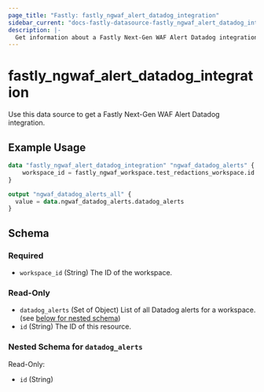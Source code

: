 ```yaml
---
page_title: "Fastly: fastly_ngwaf_alert_datadog_integration"
sidebar_current: "docs-fastly-datasource-fastly_ngwaf_alert_datadog_integration"
description: |-
  Get information about a Fastly Next-Gen WAF Alert Datadog integration for a workspace.
---
```


# fastly_ngwaf_alert_datadog_integration

Use this data source to get a Fastly Next-Gen WAF Alert Datadog integration.

## Example Usage

```terraform
data "fastly_ngwaf_alert_datadog_integration" "ngwaf_datadog_alerts" {
    workspace_id = fastly_ngwaf_workspace.test_redactions_workspace.id
}

output "ngwaf_datadog_alerts_all" {
  value = data.ngwaf_datadog_alerts.datadog_alerts
}
```


<!-- schema generated by tfplugindocs -->
## Schema

### Required

- `workspace_id` (String) The ID of the workspace.

### Read-Only

- `datadog_alerts` (Set of Object) List of all Datadog alerts for a workspace. (see [below for nested schema](#nestedatt--datadog_alerts))
- `id` (String) The ID of this resource.

<a id="nestedatt--datadog_alerts"></a>
### Nested Schema for `datadog_alerts`

Read-Only:

- `id` (String)
